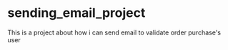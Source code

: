 # sending_email_project

This is a project about how i can send email to validate order purchase's user

